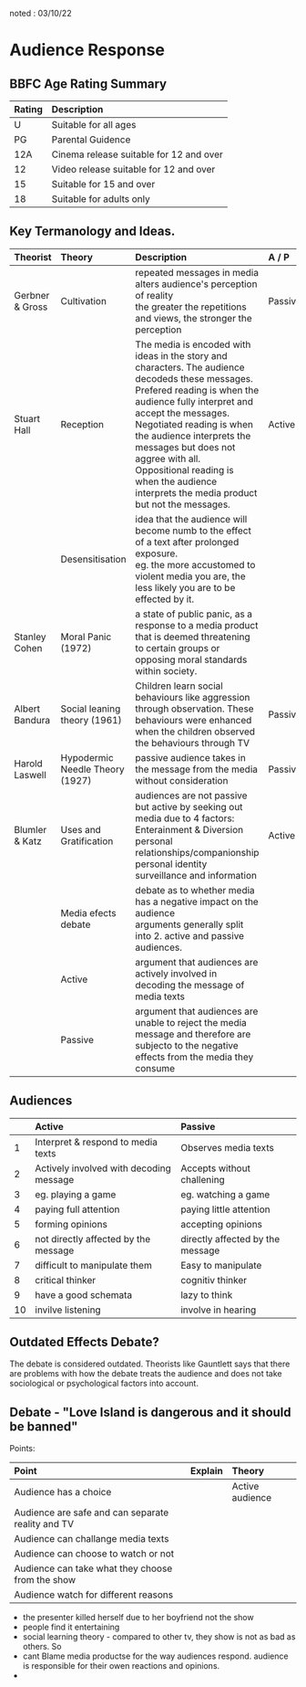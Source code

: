 noted : 03/10/22

# Audience Response

## BBFC Age Rating Summary

| Rating | Description                             |
| :----- | :-------------------------------------- |
| U      | Suitable for all ages                   |
| PG     | Parental Guidence                       |
| 12A    | Cinema release suitable for 12 and over |
| 12     | Video release suitable for 12 and over  |
| 15     | Suitable for 15 and over                |
| 18     | Suitable for adults only                |

## Key Termanology and Ideas.

| Theorist        | Theory                          | Description                                                                                                                                                                                                                                                                                                                                                                           | A / P   |
| :-------------- | :------------------------------ | :------------------------------------------------------------------------------------------------------------------------------------------------------------------------------------------------------------------------------------------------------------------------------------------------------------------------------------------------------------------------------------ | :------ |
| Gerbner & Gross | Cultivation                     | repeated messages in media alters audience's perception of reality<br>the greater the repetitions and views, the stronger the perception                                                                                                                                                                                                                                              | Passive |
| Stuart Hall     | Reception                       | The media is encoded with ideas in the story and characters. The audience decodeds these messages.<br>Prefered reading is when the audience fully interpret and accept the messages.<br>Negotiated reading is when the audience interprets the messages but does not aggree with all.<br>Oppositional reading is when the audience interprets the media product but not the messages. | Active  |
|                 | Desensitisation                 | idea that the audience will become numb to the effect of a text after prolonged exposure.<br>eg. the more accustomed to violent media you are, the less likely you are to be effected by it.                                                                                                                                                                                          |         |
| Stanley Cohen   | Moral Panic (1972)              | a state of public panic, as a response to a media product that is deemed threatening to certain groups or opposing moral standards within society.                                                                                                                                                                                                                                    |         |
| Albert Bandura  | Social leaning theory (1961)    | Children learn social behaviours like aggression through observation. These behaviours were enhanced when the children observed the behaviours through TV                                                                                                                                                                                                                             | Passive |
| Harold Laswell  | Hypodermic Needle Theory (1927) | passive audience takes in the message from the media without consideration                                                                                                                                                                                                                                                                                                            | Passive |
| Blumler & Katz  | Uses and Gratification          | audiences are not passive but active by seeking out media due to 4 factors:<br>Enterainment & Diversion<br>personal relationships/companionship<br>personal identity<br>surveillance and information                                                                                                                                                                                  | Active  |
|                 | Media efects debate             | debate as to whether media has a negative impact on the audience<br>arguments generally split into 2. active and passive audiences.                                                                                                                                                                                                                                                   |         |
|                 | Active                          | argument that audiences are actively involved in decoding the message of media texts                                                                                                                                                                                                                                                                                                  |         |
|                 | Passive                         | argument that audiences are unable to reject the media message and therefore are subjecto to the negative effects from the media they consume                                                                                                                                                                                                                                         |         |

## Audiences

|     | Active                                  | Passive                          |
| :-- | :-------------------------------------- | :------------------------------- |
| 1   | Interpret & respond to media texts      | Observes media texts             |
| 2   | Actively involved with decoding message | Accepts without challening       |
| 3   | eg. playing a game                      | eg. watching a game              |
| 4   | paying full attention                   | paying little attention          |
| 5   | forming opinions                        | accepting opinions               |
| 6   | not directly affected by the message    | directly affected by the message |
| 7   | difficult to manipulate them            | Easy to manipulate               |
| 8   | critical thinker                        | cognitiv thinker                 |
| 9   | have a good schemata                    | lazy to think                    |
| 10  | invilve listening                       | involve in hearing               |

## Outdated Effects Debate?

The debate is considered outdated. Theorists like Gauntlett says that there are problems with how the debate treats the audience and does not take sociological or psychological factors into account.

## Debate - "Love Island is dangerous and it should be banned"

Points:

| Point                                             | Explain | Theory          |
| :------------------------------------------------ | :------ | :-------------- |
| Audience has a choice                             |         | Active audience |
| Audience are safe and can separate reality and TV |
| Audience can challange media texts                |
| Audience can choose to watch or not               |
| Audience can take what they choose from the show  |
| Audience watch for different reasons              |

- the presenter killed herself due to her boyfriend not the show
- people find it entertaining
- social learning theory - compared to other tv, they show is not as bad as others. So
- cant Blame media productse for the way audiences respond. audience is responsible for their owen reactions and opinions.
-
